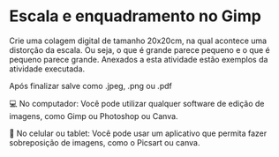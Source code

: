 # Escala e enquadramento no Gimp

Crie uma colagem digital de tamanho 20x20cm, na qual acontece uma distorção da escala. Ou seja, o que é grande parece pequeno e o que é pequeno parece grande. Anexados a esta atividade estão exemplos da atividade executada.

Após finalizar salve como .jpeg, .png ou .pdf


💻 No computador: Você pode utilizar qualquer software de edição de imagens, como Gimp ou Photoshop ou Canva.

📱 No celular ou tablet: Você pode usar um aplicativo que permita fazer sobreposição de imagens, como o Picsart ou canva.